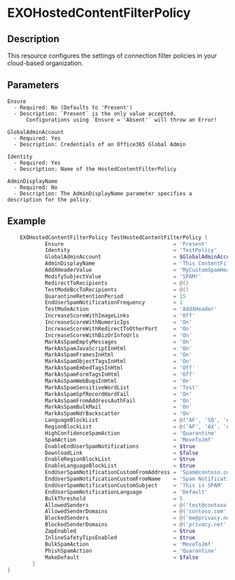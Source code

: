 # EXOHostedContentFilterPolicy

## Description

This resource configures the settings of connection filter policies in your cloud-based organization.

## Parameters

    Ensure
      - Required: No (Defaults to 'Present')
      - Description: `Present` is the only value accepted.
          Configurations using `Ensure = 'Absent'` will throw an Error!

    GlobalAdminAccount
      - Required: Yes
      - Description: Credentials of an Office365 Global Admin

    Identity
      - Required: Yes
      - Description: Name of the HostedContentFilterPolicy

    AdminDisplayName
      - Required: No
      - Description: The AdminDisplayName parameter specifies a description for the policy.

## Example

```PowerShell
    EXOHostedContentFilterPolicy TestHostedContentFilterPolicy {
            Ensure                                   = 'Present'
            Identity                                 = 'TestPolicy'
            GlobalAdminAccount                       = $GlobalAdminAccount
            AdminDisplayName                         = 'This ContentFilter policiy is a test'
            AddXHeaderValue                          = 'MyCustomSpamHeader'
            ModifySubjectValue                       = 'SPAM!'
            RedirectToRecipients                     = @()
            TestModeBccToRecipients                  = @()
            QuarantineRetentionPeriod                = 15
            EndUserSpamNotificationFrequency         = 1
            TestModeAction                           = 'AddXHeader'
            IncreaseScoreWithImageLinks              = 'Off'
            IncreaseScoreWithNumericIps              = 'On'
            IncreaseScoreWithRedirectToOtherPort     = 'On'
            IncreaseScoreWithBizOrInfoUrls           = 'On'
            MarkAsSpamEmptyMessages                  = 'On'
            MarkAsSpamJavaScriptInHtml               = 'On'
            MarkAsSpamFramesInHtml                   = 'On'
            MarkAsSpamObjectTagsInHtml               = 'On'
            MarkAsSpamEmbedTagsInHtml                = 'Off'
            MarkAsSpamFormTagsInHtml                 = 'Off'
            MarkAsSpamWebBugsInHtml                  = 'On'
            MarkAsSpamSensitiveWordList              = 'Test'
            MarkAsSpamSpfRecordHardFail              = 'On'
            MarkAsSpamFromAddressAuthFail            = 'On'
            MarkAsSpamBulkMail                       = 'On'
            MarkAsSpamNdrBackscatter                 = 'On'
            LanguageBlockList                        = @('AF', 'SQ', 'AR', 'CY', 'YI')
            RegionBlockList                          = @('AF', 'AX', 'AL', 'DZ', 'ZW')
            HighConfidenceSpamAction                 = 'Quarantine'
            SpamAction                               = 'MoveToJmf'
            EnableEndUserSpamNotifications           = $true
            DownloadLink                             = $false
            EnableRegionBlockList                    = $true
            EnableLanguageBlockList                  = $true
            EndUserSpamNotificationCustomFromAddress = 'Spam@contoso.com'
            EndUserSpamNotificationCustomFromName    = 'Spam Notification'
            EndUserSpamNotificationCustomSubject     = 'This is SPAM'
            EndUserSpamNotificationLanguage          = 'Default'
            BulkThreshold                            = 5
            AllowedSenders                           = @('test@contoso.com', 'test@fabrikam.com')
            AllowedSenderDomains                     = @('contoso.com', 'fabrikam.com')
            BlockedSenders                           = @('me@privacy.net', 'thedude@contoso.com')
            BlockedSenderDomains                     = @('privacy.net', 'facebook.com')
            ZapEnabled                               = $true
            InlineSafetyTipsEnabled                  = $true
            BulkSpamAction                           = 'MoveToJmf'
            PhishSpamAction                          = 'Quarantine'
            MakeDefault                              = $false
        }
}
```
